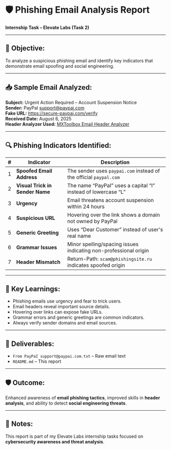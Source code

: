# 🛡️ Phishing Email Analysis Report  
**Internship Task – Elevate Labs (Task 2)**

---

## 🎯 Objective:
To analyze a suspicious phishing email and identify key indicators that demonstrate email spoofing and social engineering.

---

## 📥 Sample Email Analyzed:
**Subject:** Urgent Action Required – Account Suspension Notice  
**Sender:** PayPaI <support@paypai.com>  
**Fake URL:** https://secure-paypai.com/verify  
**Received Date:** August 6, 2025  
**Header Analyzer Used:** [MXToolbox Email Header Analyzer](https://mxtoolbox.com/EmailHeaders.aspx)

---

## 🔍 Phishing Indicators Identified:

| # | Indicator | Description |
|---|-----------|-------------|
| 1 | **Spoofed Email Address** | The sender uses `paypai.com` instead of the official `paypal.com` |
| 2 | **Visual Trick in Sender Name** | The name “PayPaI” uses a capital “I” instead of lowercase “L” |
| 3 | **Urgency** | Email threatens account suspension within 24 hours |
| 4 | **Suspicious URL** | Hovering over the link shows a domain not owned by PayPal |
| 5 | **Generic Greeting** | Uses “Dear Customer” instead of user's real name |
| 6 | **Grammar Issues** | Minor spelling/spacing issues indicating non-professional origin |
| 7 | **Header Mismatch** | Return-Path: `scam@phishingsite.ru` indicates spoofed origin |

---

## 🧠 Key Learnings:
- Phishing emails use urgency and fear to trick users.
- Email headers reveal important source details.
- Hovering over links can expose fake URLs.
- Grammar errors and generic greetings are common indicators.
- Always verify sender domains and email sources.

---

## 📁 Deliverables:
- `From PayPaI support@paypai.com.txt` – Raw email text
- `README.md` – This report

---

## 🛡️ Outcome:
Enhanced awareness of **email phishing tactics**, improved skills in **header analysis**, and ability to detect **social engineering threats**.

---

## 📌 Notes:
This report is part of my Elevate Labs internship tasks focused on **cybersecurity awareness and threat analysis**.
